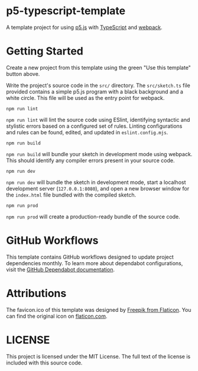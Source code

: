# p5-typescript-template

A template project for using
[p5.js](https://p5js.org/)
with
[TypeScript](https://www.typescriptlang.org/)
and
[webpack](https://webpack.js.org/).

# Getting Started

<!-- TODO - replace scripts with new names and add new scripts -->

Create a new project from this template using the green "Use this template" button above.

Write the project's source code in the `src/` directory.
The `src/sketch.ts` file provided contains a simple p5.js program with a black background and a white circle.
This file will be used as the entry point for webpack.

```shell
npm run lint
```

`npm run lint` will lint the source code using ESlint, identifying syntactic and stylistic errors based on a configured set of rules.
Linting configurations and rules can be found, edited, and updated in `eslint.config.mjs`.

```shell
npm run build
```

`npm run build` will bundle your sketch in development mode using webpack.
This should identify any compiler errors present in your source code.

```shell
npm run dev
```

`npm run dev` will bundle the sketch in development mode,
start a localhost development server (`127.0.0.1:8080`),
and open a new browser window for the `index.html` file bundled with the compiled sketch.

```shell
npm run prod
```

`npm run prod` will create a production-ready bundle of the source code.

# GitHub Workflows

This template contains GitHub workflows designed to update project dependencies monthly.
To learn more about dependabot configurations, visit the
[GitHub Dependabot documentation](https://docs.github.com/en/code-security/dependabot).

# Attributions

The favicon.ico of this template was designed by
[Freepik from Flaticon](https://www.flaticon.com/free-icons/art).
You can find the original icon on
[flaticon.com](https://www.flaticon.com/free-icon/art_1756752?term=art&page=1&position=38&origin=search&related_id=1756752).

# LICENSE

This project is licensed under the MIT License.
The full text of the license is included with this source code.
